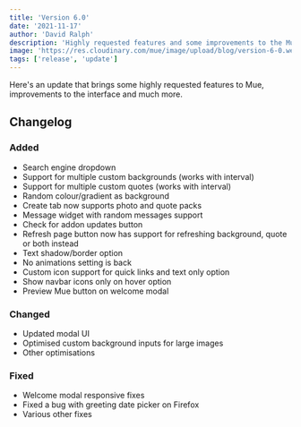 ```yaml
---
title: 'Version 6.0'
date: '2021-11-17'
author: 'David Ralph'
description: 'Highly requested features and some improvements to the Mue interface'
image: 'https://res.cloudinary.com/mue/image/upload/blog/version-6-0.webp'
tags: ['release', 'update']
---
```


Here's an update that brings some highly requested features to Mue, improvements to the interface and much more.

## Changelog

### Added

* Search engine dropdown
* Support for multiple custom backgrounds (works with interval)
* Support for multiple custom quotes (works with interval)
* Random colour/gradient as background
* Create tab now supports photo and quote packs
* Message widget with random messages support
* Check for addon updates button
* Refresh page button now has support for refreshing background, quote or both instead
* Text shadow/border option
* No animations setting is back
* Custom icon support for quick links and text only option
* Show navbar icons only on hover option
* Preview Mue button on welcome modal

### Changed

* Updated modal UI
* Optimised custom background inputs for large images
* Other optimisations

### Fixed

* Welcome modal responsive fixes
* Fixed a bug with greeting date picker on Firefox
* Various other fixes
